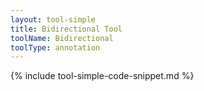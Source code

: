```yaml
---
layout: tool-simple
title: Bidirectional Tool
toolName: Bidirectional
toolType: annotation
---
```


{% include tool-simple-code-snippet.md %}
